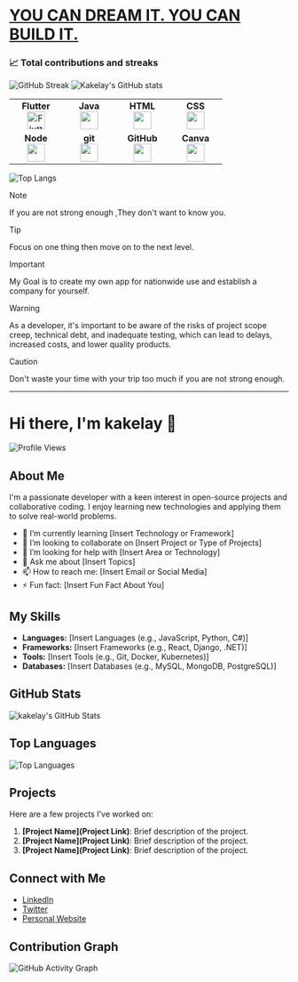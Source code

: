 # [YOU CAN DREAM IT. YOU CAN BUILD IT.](#menu)

<!-- Introduction -->
### 📈 Total contributions and streaks
![GitHub Streak](https://github-readme-streak-stats.herokuapp.com/?user=kakelay)
![Kakelay's GitHub stats](https://github-readme-stats.vercel.app/api?username=kakelay&show_icons=true&theme=radical&bg_color=ffffff&title_color=ffa500&text_color=000000&icon_color=ffa500)

<table width="320px">
    <tbody>
        <tr valign="top">
            <td width="80px" align="center">
                <span><strong>Flutter</strong></span><br>
                <img height="32" src="https://cdn.jsdelivr.net/gh/devicons/devicon/icons/flutter/flutter-original.svg" alt="Flutter Logo">
            </td>
            <td width="80px" align="center">
                <span><strong>Java</strong></span><br>
                <img height="32" src="https://cdn.jsdelivr.net/gh/devicons/devicon/icons/java/java-original.svg">
            </td>
            <td width="80px" align="center">
                <span><strong>HTML</strong></span><br>
                <img height="32" src="https://cdn.jsdelivr.net/gh/devicons/devicon/icons/html5/html5-original.svg">
            </td>
            <td width="80px" align="center">
                <span><strong>CSS</strong></span><br>
                <img height="32px" src="https://cdn.jsdelivr.net/gh/devicons/devicon/icons/css3/css3-original.svg">
            </td>
        </tr>
        <tr valign="top">
            <td width="80px" align="center">
                <span><strong>Node</strong></span><br>
                <img height="32px" src="https://miro.medium.com/v2/resize:fit:800/1*v2vdfKqD4MtmTSgNP0o5cg.png">
            </td>
            <td width="80px" align="center">
                <span><strong>git</strong></span><br>
                <img height="32px" src="https://cdn.jsdelivr.net/gh/devicons/devicon/icons/git/git-plain.svg">
            </td>
            <td width="80px" align="center">
                <span><strong>GitHub</strong></span><br>
                <img height="32px" src="https://cdn.jsdelivr.net/gh/devicons/devicon/icons/github/github-original.svg">
            <td width="80px" align="center">
                <span><strong>Canva</strong></span><br>
                <img height="32px" src="https://cdn.jsdelivr.net/gh/devicons/devicon/icons/canva/canva-original.svg">
            </td>
        </tr>
    </tbody>
</table>

![Top Langs](https://github-readme-stats.vercel.app/api/top-langs/?username=kakelay&layout=compact)

> [!NOTE]
> If you are not strong enough ,They don't want to know you.

> [!TIP]
> Focus on one thing then move on to the next level.

> [!IMPORTANT]
> My Goal is to create my own app for nationwide use and establish a company for yourself.

> [!WARNING]
> As a developer, it's important to be aware of the risks of project scope creep, technical debt, and inadequate testing, which can lead to delays, increased costs, and lower quality products.

> [!CAUTION]
> Don't waste your time with your trip too much if you are not strong enough.
 


---


# Hi there, I'm kakelay 👋

![Profile Views](https://komarev.com/ghpvc/?username=kakelay&color=blue)

## About Me

I'm a passionate developer with a keen interest in open-source projects and collaborative coding. I enjoy learning new technologies and applying them to solve real-world problems.

- 🌱 I’m currently learning [Insert Technology or Framework]
- 👯 I’m looking to collaborate on [Insert Project or Type of Projects]
- 🤔 I’m looking for help with [Insert Area or Technology]
- 💬 Ask me about [Insert Topics]
- 📫 How to reach me: [Insert Email or Social Media]
- ⚡ Fun fact: [Insert Fun Fact About You]

## My Skills

- **Languages:** [Insert Languages (e.g., JavaScript, Python, C#)]
- **Frameworks:** [Insert Frameworks (e.g., React, Django, .NET)]
- **Tools:** [Insert Tools (e.g., Git, Docker, Kubernetes)]
- **Databases:** [Insert Databases (e.g., MySQL, MongoDB, PostgreSQL)]

## GitHub Stats

![kakelay's GitHub Stats](https://github-readme-stats.vercel.app/api?username=kakelay&show_icons=true&theme=radical)

## Top Languages

![Top Languages](https://github-readme-stats.vercel.app/api/top-langs/?username=kakelay&layout=compact&theme=radical)

## Projects

Here are a few projects I've worked on:

1. **[Project Name](Project Link)**: Brief description of the project.
2. **[Project Name](Project Link)**: Brief description of the project.
3. **[Project Name](Project Link)**: Brief description of the project.

## Connect with Me

- [LinkedIn](https://www.linkedin.com/in/kakelay)
- [Twitter](https://twitter.com/kakelay)
- [Personal Website](http://kakelay.com)

## Contribution Graph

![GitHub Activity Graph](https://activity-graph.herokuapp.com/graph?username=kakelay&theme=react-dark)

 
